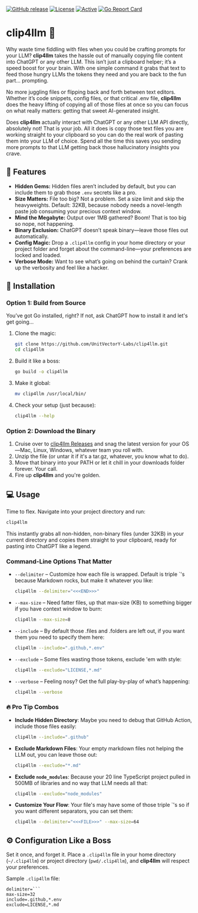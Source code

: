 [![GitHub release](https://img.shields.io/github/release/UnitVectorY-Labs/clip4llm.svg)](https://github.com/UnitVectorY-Labs/clip4llm/releases/latest) [![License](https://img.shields.io/badge/license-MIT-blue)](https://opensource.org/licenses/MIT) [![Active](https://img.shields.io/badge/Status-Active-green)](https://guide.unitvectorylabs.com/bestpractices/status/#active) [![Go Report Card](https://goreportcard.com/badge/github.com/UnitVectorY-Labs/clip4llm)](https://goreportcard.com/report/github.com/UnitVectorY-Labs/clip4llm)

# clip4llm 🚀

Why waste time fiddling with files when you could be crafting prompts for your LLM? **clip4llm** takes the hassle out of manually copying file content into ChatGPT or any other LLM. This isn’t just a clipboard helper; it’s a speed boost for your brain. With one simple command it grabs that text to feed those hungry LLMs the tokens they need and you are back to the fun part... prompting.

No more juggling files or flipping back and forth between text editors. Whether it’s code snippets, config files, or that critical .env file, **clip4llm** does the heavy lifting of copying all of those files at once so you can focus on what really matters: getting that sweet AI-generated insight.

Does **clip4llm** actually interact with ChatGPT or any other LLM API directly, absolutely not! That is your job. All it does is copy those text files you are working straight to your clipboard so you can do the real work of pasting them into your LLM of choice. Spend all the time this saves you sending more prompts to that LLM getting back those hallucinatory insights you crave.

## 🌟 Features

- **Hidden Gems:** Hidden files aren’t included by default, but you can include them to grab those `.env` secrets like a pro.
- **Size Matters:** File too big? Not a problem. Set a size limit and skip the heavyweights. Default: 32KB, because nobody needs a novel-length paste job consuming your precious context window.
- **Mind the Megabyte:** Output over 1MB gathered? Boom! That is too big so nope, not happening.
- **Binary Exclusion:** ChatGPT doesn’t speak binary—leave those files out automatically.
- **Config Magic:** Drop a `.clip4llm` config in your home directory or your project folder and forget about the command-line—your preferences are locked and loaded.
- **Verbose Mode:** Want to see what’s going on behind the curtain? Crank up the verbosity and feel like a hacker.

## 🔧 Installation

### Option 1: Build from Source

You’ve got Go installed, right? If not, ask ChatGPT how to install it and let's get going...

1. Clone the magic:

   ```bash
   git clone https://github.com/UnitVectorY-Labs/clip4llm.git
   cd clip4llm
   ```

2. Build it like a boss:

   ```bash
   go build -o clip4llm
   ```

3. Make it global:

   ```bash
   mv clip4llm /usr/local/bin/
   ```

4. Check your setup (just because):

   ```bash
   clip4llm --help
   ```

### Option 2: Download the Binary

1. Cruise over to [clip4llm Releases](https://github.com/UnitVectorY-Labs/clip4llm/releases) and snag the latest version for your OS—Mac, Linux, Windows, whatever team you roll with.
2. Unzip the file (or untar it if it's a tar.gz, whatever, you know what to do).
3. Move that binary into your PATH or let it chill in your downloads folder forever. Your call.
4. Fire up **clip4llm** and you're golden.

## 💻 Usage

Time to flex. Navigate into your project directory and run:

```bash
clip4llm
```

This instantly grabs all non-hidden, non-binary files (under 32KB) in your current directory and copies them straight to your clipboard, ready for pasting into ChatGPT like a legend.

### Command-Line Options That Matter

- `--delimiter` – Customize how each file is wrapped. Default is triple `'s because Markdown rocks, but make it whatever you like:

  ```bash
  clip4llm --delimiter="<<<END>>>"
  ```

- `--max-size` – Need fatter files, up that max-size (KB) to something bigger if you have context window to burn:

  ```bash
  clip4llm --max-size=8
  ```

- `--include` – By default those .files and .folders are left out, if you want them you need to specify them here:

  ```bash
  clip4llm --include=".github,*.env"
  ```

- `--exclude` – Some files wasting those tokens, exclude 'em with style:

  ```bash
  clip4llm --exclude="LICENSE,*.md"
  ```

- `--verbose` – Feeling nosy? Get the full play-by-play of what’s happening:

  ```bash
  clip4llm --verbose
  ```

### 🔥 Pro Tip Combos

- **Include Hidden Directory**: Maybe you need to debug that GitHub Action, include those files easily:

  ```bash
  clip4llm --include=".github"
  ```

- **Exclude Markdown Files**: Your empty markdown files not helping the LLM out, you can leave those out:

  ```bash
  clip4llm --exclude="*.md"
  ```

- **Exclude `node_modules`**: Because your 20 line TypeScript project pulled in 500MB of libraries and no way that LLM needs all that:

  ```bash
  clip4llm --exclude="node_modules"
  ```

- **Customize Your Flow**: Your file's may have some of those triple `'s so if you want different separators, you can set them:

  ```bash
  clip4llm --delimiter="<<<FILE>>>" --max-size=64
  ```

## ⚙️ Configuration Like a Boss

Set it once, and forget it. Place a `.clip4llm` file in your home directory (`~/.clip4llm`) or project directory (`pwd/.clip4llm`), and **clip4llm** will respect your preferences.

Sample `.clip4llm` file:

```properties
delimiter=```
max-size=32
include=.github,*.env
exclude=LICENSE,*.md
```
